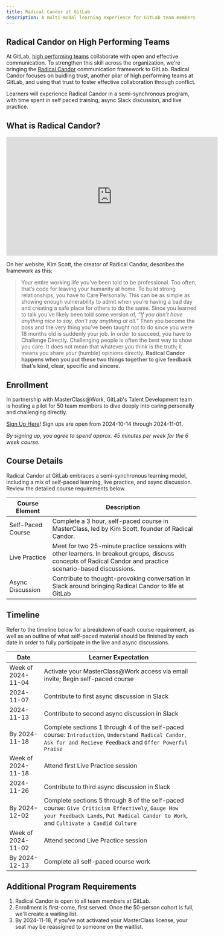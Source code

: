 ```yaml
---
title: Radical Candor at GitLab
description: A multi-modal learning experience for GitLab team members to strengths their skills around having difficult conversations.
---
```


## Radical Candor on High Performing Teams

At GitLab, [high performing teams](https://internal.gitlab.com/handbook/company/high-performing-teams/#high-performing-teams-playbook) collaborate with open and effective communication. To strengthen this skill across the organization, we're bringing the [Radical Candor](https://www.radicalcandor.com/blog/what-is-radical-candor/) communication framework to GitLab. Radical Candor focuses on buidling trust, another pilar of high performing teams at GitLab, and using that trust to foster effective collaboration through conflict. 

Learners will experience Radical Candor in a semi-synchronous program, with time spent in self paced training, async Slack discussion, and live practice.

## What is Radical Candor?

<iframe width="560" height="315" src="https://www.youtube.com/embed/OoISfhACm4s?si=jXe5oqguz6D0HCRm" title="YouTube video player" frameborder="0" allow="accelerometer; autoplay; clipboard-write; encrypted-media; gyroscope; picture-in-picture; web-share" referrerpolicy="strict-origin-when-cross-origin" allowfullscreen></iframe>

On her website, Kim Scott, the creator of Radical Candor, describes the framework as this:

>Your entire working life you’ve been told to be professional. Too often, that’s code for leaving your humanity at home. To build strong relationships, you have to Care Personally. This can be as simple as showing enough vulnerability to admit when you’re having a bad day and creating a safe place for others to do the same.
>Since you learned to talk you’ve likely been told some version of, _“If you don’t have anything nice to say, don’t say anything at all.”_ Then you become the boss and the very thing you’ve been taught not to do since you were 18 months old is suddenly your job. In order to succeed, you have to Challenge Directly. Challenging people is often the best way to show you care. It does not mean that whatever you think is the truth; it means you share your (humble) opinions directly.
>**Radical Candor happens when you put these two things together to give feedback that’s kind, clear, specific and sincere.**

## Enrollment

In partnership with MasterClass@Work, GitLab's Talent Development team is hosting a pilot for 50 team members to dive deeply into caring personally and challenging directly.

[Sign Up Here](https://docs.google.com/forms/d/e/1FAIpQLSfH8bZlFkAwRF3CFafzIay-V1a5pQlOYOLuk6SVJaFBB7qE1w/viewform?usp=sf_link)! Sign ups are open from 2024-10-14 through 2024-11-01.

_By signing up, you agree to spend approx. 45 minutes per week for the 6 week course._

## Course Details

Radical Candor at GitLab embraces a semi-synchronous learning model, including a mix of self-paced learning, live practice, and async discussion. Review the detailed course requirements below.

| Course Element | Description | 
| ----- | ---------- |
| Self-Paced Course | Complete a 3 hour, self-paced course in MasterClass, led by Kim Scott, founder of Radical Candor. |
| Live Practice | Meet for two 25-minute practice sessions with other learners. In breakout groups, discuss concepts of Radical Candor and practice scenario-based discussions. |
| Async Discussion | Contribute to thought-provoking conversation in Slack around bringing Radical Candor to life at GitLab |

## Timeline

Refer to the timeline below for a breakdown of each course requirement, as well as an outline of what self-paced material should be finished by each date in order to fully participate in the live and async discussions.

| Date | Learner Expectation |
| ----- | ---------- |
| Week of 2024-11-04 | Activate your MasterClass@Work access via email invite; Begin self-paced course |
| 2024-11-07 | Contribute to first async discussion in Slack |
| 2024-11-13 | Contribute to second async discussion in Slack |
| By 2024-11-18 | Complete sections 1 through 4 of the self-paced course: `Introduction`, `Understand Radical Candor`, `Ask for and Recieve Feedback` and `Offer Powerful Praise` |
| Week of 2024-11-18 | Attend first Live Practice session |
| 2024-11-26 | Contribute to third async discussion in Slack |
| By 2024-12-02 | Complete sections 5 through 8 of the self-paced course: `Give Criticism Effectively`, `Gauge How your Feedback Lands`, `Put Radical Candor to Work`, and `Cultivate a Candid Culture` |
| Week of 2024-11-02 | Attend second Live Practice session |
| By 2024-12-13 | Complete all self-paced course work |

## Additional Program Requirements

1. Radical Candor is open to all team members at GitLab.
1. Enrollment is first-come, first served. Once the 50-person cohort is full, we'll create a waiting list. 
1. By 2024-11-18, if you've not activated your MasterClass license, your seat may be reassigned to someone on the waitlist.
